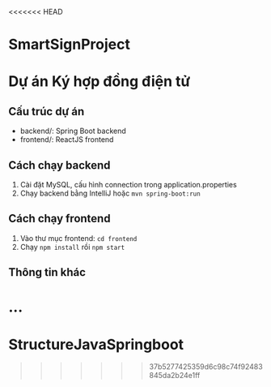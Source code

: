 <<<<<<< HEAD
# SmartSignProject

# Dự án Ký hợp đồng điện tử

## Cấu trúc dự án
- backend/: Spring Boot backend
- frontend/: ReactJS frontend

## Cách chạy backend
1. Cài đặt MySQL, cấu hình connection trong application.properties
2. Chạy backend bằng IntelliJ hoặc `mvn spring-boot:run`

## Cách chạy frontend
1. Vào thư mục frontend: `cd frontend`
2. Chạy `npm install` rồi `npm start`

## Thông tin khác
...
=======
# StructureJavaSpringboot
>>>>>>> 37b5277425359d6c98c74f92483845da2b24e1ff

